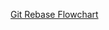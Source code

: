 [Git Rebase Flowchart](https://github.com/sshpro/playground/files/9757225/git-rebase-flow-chart.pdf)
